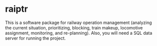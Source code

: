 # raiptr
This is a software package for railway operation management (analyzing the current situation, prioritizing, blocking, train makeup, locomotive assignment, monitoring, and re-planning). Also, you will need a SQL data server for running the project.
